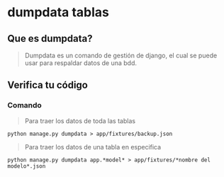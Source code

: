 # dumpdata tablas

## Que es dumpdata?

> Dumpdata es un comando de gestión de django, el cual se puede usar para respaldar datos de una bdd.

## Verifica tu código

### Comando

> Para traer los datos de toda las tablas

```terminal
python manage.py dumpdata > app/fixtures/backup.json
```

> Para traer los datos de una tabla en especifica

```terminal
python manage.py dumpdata app.*model* > app/fixtures/*nombre del modelo*.json
```
